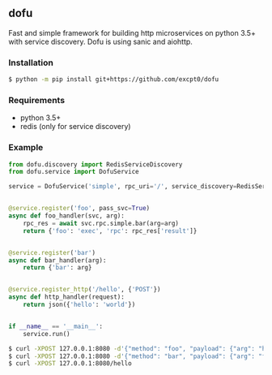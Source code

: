 ## dofu
Fast and simple framework for building http microservices on python 3.5+ with service discovery. Dofu is using sanic and aiohttp.

### Installation
```sh
$ python -m pip install git+https://github.com/excpt0/dofu
```

### Requirements
 - python 3.5+
 - redis (only for service discovery)

### Example
```python
from dofu.discovery import RedisServiceDiscovery
from dofu.service import DofuService

service = DofuService('simple', rpc_uri='/', service_discovery=RedisServiceDiscovery())


@service.register('foo', pass_svc=True)
async def foo_handler(svc, arg):
    rpc_res = await svc.rpc.simple.bar(arg=arg)
    return {'foo': 'exec', 'rpc': rpc_res['result']}


@service.register('bar')
async def bar_handler(arg):
    return {'bar': arg}


@service.register_http('/hello', {'POST'})
async def http_handler(request):
    return json({'hello': 'world'})


if __name__ == '__main__':
    service.run()

```

```sh
$ curl -XPOST 127.0.0.1:8080 -d'{"method": "foo", "payload": {"arg": "hello!"}}'
$ curl -XPOST 127.0.0.1:8080 -d'{"method": "bar", "payload": {"arg": "foobar"}}'
$ curl -XPOST 127.0.0.1:8080/hello
```
